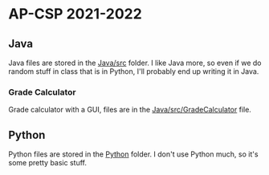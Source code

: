 # AP-CSP 2021-2022

## Java
Java files are stored in the [Java/src](https://github.com/gr1ffin/AP-CSP/tree/main/Java/src) folder. I like Java more, so even if we do random stuff in class that is in Python, I'll probably end up writing it in Java.

### Grade Calculator
Grade calculator with a GUI, files are in the [Java/src/GradeCalculator](https://github.com/gr1ffin/AP-CSP/tree/main/Java/src/GradeCalculator) file.




## Python
Python files are stored in the [Python](https://github.com/gr1ffin/AP-CSP/tree/main/Python) folder. I don't use Python much, so it's some pretty basic stuff. 
